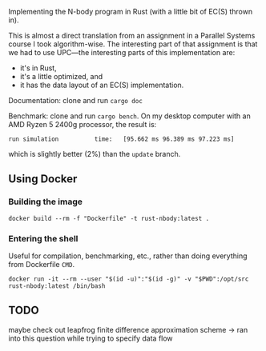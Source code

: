 Implementing the N-body program in Rust (with a little bit of EC(S) thrown in).

This is almost a direct translation from an assignment in a Parallel Systems
course I took algorithm-wise.
The interesting part of that assignment is that we had to use UPC—the
interesting parts of this implementation are:
* it's in Rust,
* it's a little optimized, and
* it has the data layout of an EC(S) implementation.

Documentation: clone and run `cargo doc`

Benchmark: clone and run `cargo bench`. On my desktop computer with an AMD Ryzen 5 2400g processor, the result is:
```
run simulation          time:   [95.662 ms 96.389 ms 97.223 ms]
```
which is slightly better (2%) than the `update` branch.

## Using Docker
### Building the image
```
docker build --rm -f "Dockerfile" -t rust-nbody:latest .
```

### Entering the shell
Useful for compilation, benchmarking, etc., rather than doing everything from Dockerfile `CMD`.

```
docker run -it --rm --user "$(id -u)":"$(id -g)" -v "$PWD":/opt/src rust-nbody:latest /bin/bash
```

## TODO
maybe check out leapfrog finite difference approximation scheme
-> ran into this question while trying to specify data flow